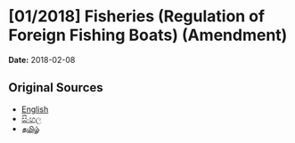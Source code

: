 # [01/2018] Fisheries (Regulation of Foreign Fishing Boats) (Amendment)

**Date:** 2018-02-08

## Original Sources

- [English](https://documents.gov.lk/view/acts/2018/2/01-2018_E.pdf)
- [සිංහල](https://documents.gov.lk/view/acts/2018/2/01-2018_S.pdf)
- [தமிழ்](https://documents.gov.lk/view/acts/2018/2/01-2018_T.pdf)
